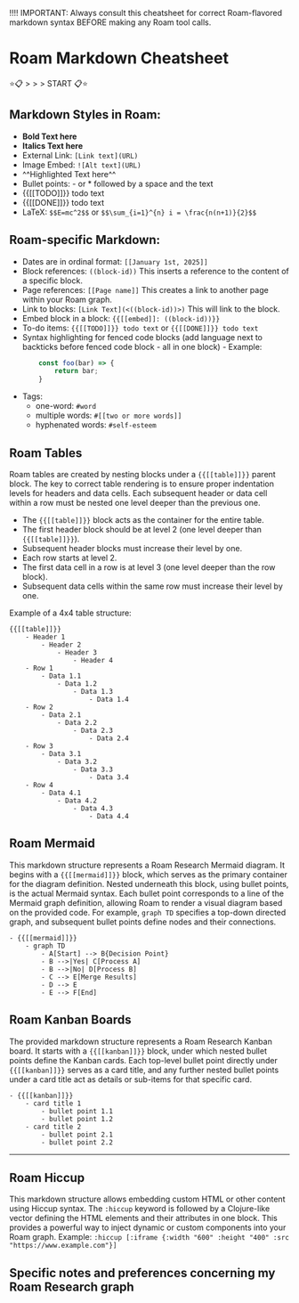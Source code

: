 !!!! IMPORTANT: Always consult this cheatsheet for correct Roam-flavored markdown syntax BEFORE making any Roam tool calls.

# Roam Markdown Cheatsheet

⭐️📋 > > > START 📋⭐️

## Markdown Styles in Roam:

- **Bold Text here**
- **Italics Text here**
- External Link: `[Link text](URL)`
- Image Embed: `![Alt text](URL)`
- ^^Highlighted Text here^^
- Bullet points: - or \* followed by a space and the text
- {{[[TODO]]}} todo text
- {{[[DONE]]}} todo text
- LaTeX: `$$E=mc^2$$` or `$$\sum_{i=1}^{n} i = \frac{n(n+1)}{2}$$`

## Roam-specific Markdown:

- Dates are in ordinal format: `[[January 1st, 2025]]`
- Block references: `((block-id))` This inserts a reference to the content of a specific block.
- Page references: `[[Page name]]` This creates a link to another page within your Roam graph.
- Link to blocks: `[Link Text](<((block-id))>)` This will link to the block.
- Embed block in a block: `{{[[embed]]: ((block-id))}}`
- To-do items: `{{[[TODO]]}} todo text` or `{{[[DONE]]}} todo text`
- Syntax highlighting for fenced code blocks (add language next to backticks before fenced code block - all in one block) - Example:
  ```javascript
      const foo(bar) => {
          return bar;
      }
  ```
- Tags:
  - one-word: `#word`
  - multiple words: `#[[two or more words]]`
  - hyphenated words: `#self-esteem`

## Roam Tables

Roam tables are created by nesting blocks under a `{{[[table]]}}` parent block. The key to correct table rendering is to ensure proper indentation levels for headers and data cells. Each subsequent header or data cell within a row must be nested one level deeper than the previous one.

- The `{{[[table]]}}` block acts as the container for the entire table.
- The first header block should be at level 2 (one level deeper than `{{[[table]]}}`).
- Subsequent header blocks must increase their level by one.
- Each row starts at level 2.
- The first data cell in a row is at level 3 (one level deeper than the row block).
- Subsequent data cells within the same row must increase their level by one.

Example of a 4x4 table structure:

```
{{[[table]]}}
    - Header 1
        - Header 2
            - Header 3
                - Header 4
    - Row 1
        - Data 1.1
            - Data 1.2
                - Data 1.3
                    - Data 1.4
    - Row 2
        - Data 2.1
            - Data 2.2
                - Data 2.3
                    - Data 2.4
    - Row 3
        - Data 3.1
            - Data 3.2
                - Data 3.3
                    - Data 3.4
    - Row 4
        - Data 4.1
            - Data 4.2
                - Data 4.3
                    - Data 4.4
```

## Roam Mermaid

This markdown structure represents a Roam Research Mermaid diagram. It begins with a `{{[[mermaid]]}}` block, which serves as the primary container for the diagram definition. Nested underneath this block, using bullet points, is the actual Mermaid syntax. Each bullet point corresponds to a line of the Mermaid graph definition, allowing Roam to render a visual diagram based on the provided code. For example, `graph TD` specifies a top-down directed graph, and subsequent bullet points define nodes and their connections.

```
- {{[[mermaid]]}}
    - graph TD
        - A[Start] --> B{Decision Point}
        - B -->|Yes| C[Process A]
        - B -->|No| D[Process B]
        - C --> E[Merge Results]
        - D --> E
        - E --> F[End]
```

## Roam Kanban Boards

The provided markdown structure represents a Roam Research Kanban board. It starts with a `{{[[kanban]]}}` block, under which nested bullet points define the Kanban cards. Each top-level bullet point directly under `{{[[kanban]]}}` serves as a card title, and any further nested bullet points under a card title act as details or sub-items for that specific card.

```
- {{[[kanban]]}}
    - card title 1
        - bullet point 1.1
        - bullet point 1.2
    - card title 2
        - bullet point 2.1
        - bullet point 2.2
```

---

## Roam Hiccup

This markdown structure allows embedding custom HTML or other content using Hiccup syntax. The `:hiccup` keyword is followed by a Clojure-like vector defining the HTML elements and their attributes in one block. This provides a powerful way to inject dynamic or custom components into your Roam graph. Example: `:hiccup [:iframe {:width "600" :height "400" :src "https://www.example.com"}]`

## Specific notes and preferences concerning my Roam Research graph
